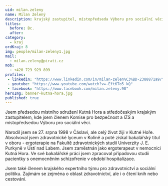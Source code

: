 ```yaml
---
uid: milan.zeleny
name: Milan Zelený
description: krajský zastupitel, místopředseda Výboru pro sociální věci
titles:
  before: Bc.
  after:
category:
  - kraj
ordKraj: 8
img: people/milan-zeleny1.jpg
mail:
  - milan.zeleny@pirati.cz
mob:
  - +420 723 929 899
profiles:
 - linkedin: "https://www.linkedin.com/in/milan-zelen%C3%BD-2388871a9/"
 - youtube: "https://www.youtube.com/watch?v=-Eft6To5_kQ"
 - facebook: "https://www.facebook.com/milan.zeleny.98"
heroImg: banner-kutna-hora.jpg
published: true
---
```


Jsem předsedou místního sdružení Kutná Hora a středočeským krajským zastupitelem, kde jsem členem Komise pro bezpečnost a IZS a místopředsedou Výboru pro sociální věci.

Narodil jsem se 27. srpna 1998 v Čáslavi, ale celý život žiji v Kutné Hoře. Absolvoval jsem zdravotnické lyceum v Kolíně a poté získal bakalářský titul v oboru - ergoterapie na Fakultě zdravotnických studií Univerzity J. E. Purkyně v Ústí nad Labem. Jsem zaměstnán jako ergoterapeut v nemocnici Kutná Hora. Ve své bakalářské práci jsem zpracoval případovou studii pacientky s onemocněním schizofrenie v období hospitalizace.

Jsem také členem krajského expertního týmu pro zdravotnictví a sociální politiku. Zajímám se zejména o oblast zdravotnictví, ale i o čtení knih nebo cestování.

